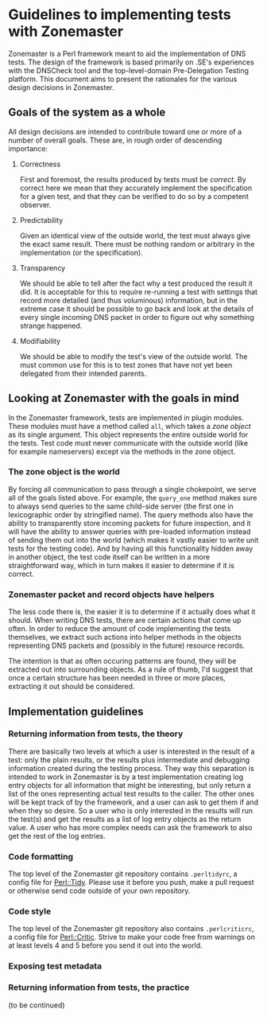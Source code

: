 # Guidelines to implementing tests with Zonemaster

Zonemaster is a Perl framework meant to aid the implementation of DNS tests. The design of the framework is based primarily on .SE's experiences with the DNSCheck tool and the top-level-domain Pre-Delegation Testing platform. This document aims to present the rationales for the various design decisions in Zonemaster.

## Goals of the system as a whole

All design decisions are intended to contribute toward one or more of a number of overall goals. These are, in rough order of descending importance:

1. Correctness

    First and foremost, the results produced by tests must be _correct_. By correct here we mean that they accurately implement the specification for a given test, and that they can be verified to do so by a competent observer.

2. Predictability

    Given an identical view of the outside world, the test must always give the exact same result. There must be nothing random or arbitrary in the implementation (or the specification).

3. Transparency

    We should be able to tell after the fact why a test produced the result it did. It is acceptable for this to require re-running a test with settings that record more detailed (and thus voluminous) information, but in the extreme case it should be possible to go back and look at the details of every single incoming DNS packet in order to figure out why something strange happened.

4. Modifiability

    We should be able to modify the test's view of the outside world. The must common use for this is to test zones that have not yet been delegated from their intended parents.

## Looking at Zonemaster with the goals in mind

In the Zonemaster framework, tests are implemented in plugin modules. These modules must have a method called `all`, which takes a _zone object_ as its single argument. This object represents the entire outside world for the tests. Test code must never communicate with the outside world (like for example nameservers) except via the methods in the zone object.

### The zone object is the world

By forcing all communication to pass through a single chokepoint, we serve all of the goals listed above. For example, the `query_one` method makes sure to always send queries to the same child-side server (the first one in lexicographic order by stringified name). The query methods also have the ability to transparently store incoming packets for future inspection, and it will have the ability to answer queries with pre-loaded information instead of sending them out into the world (which makes it vastly easier to write unit tests for the testing code). And by having all this functionality hidden away in another object, the test code itself can be written in a more straightforward way, which in turn makes it easier to determine if it is correct.

### Zonemaster packet and record objects have helpers

The less code there is, the easier it is to determine if it actually does what it should. When writing DNS tests, there are certain actions that come up often. In order to reduce the amount of code implementing the tests themselves, we extract such actions into helper methods in the objects representing DNS packets and (possibly in the future) resource records.

The intention is that as often occuring patterns are found, they will be extracted out into surrounding objects. As a rule of thumb, I'd suggest that once a certain structure has been needed in three or more places, extracting it out should be considered.

## Implementation guidelines

### Returning information from tests, the theory

There are basically two levels at which a user is interested in the result of a test: only the plain results, or the results plus intermediate and debugging information created during the testing process. They way this separation is intended to work in Zonemaster is by a test implementation creating log entry objects for all information that might be interesting, but only return a list of the ones representing actual test results to the caller. The other ones will be kept track of by the framework, and a user can ask to get them if and when they so desire. So a user who is only interested in the results will run the test(s) and get the results as a list of log entry objects as the return value. A user who has more complex needs can ask the framework to also get the rest of the log entries.

### Code formatting

The top level of the Zonemaster git repository contains `.perltidyrc`, a config file for [Perl::Tidy](http://search.cpan.org/~shancock/Perl-Tidy-20130922/lib/Perl/Tidy.pod). Please use it before you push, make a pull request or otherwise send code outside of your own repository.

### Code style

The top level of the Zonemaster git repository also contains `.perlcriticrc`, a config file for [Perl::Critic](http://search.cpan.org/~thaljef/Perl-Critic-1.121/lib/Perl/Critic.pm). Strive to make your code free from warnings on at least levels 4 and 5 before you send it out into the world.

### Exposing test metadata

### Returning information from tests, the practice

(to be continued)